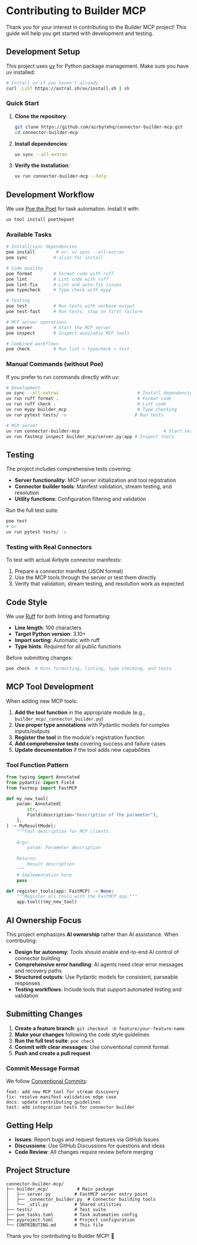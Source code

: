 # Contributing to Builder MCP

Thank you for your interest in contributing to the Builder MCP project! This guide will help you get started with development and testing.

## Development Setup

This project uses [uv](https://docs.astral.sh/uv/) for Python package management. Make sure you have uv installed:

```bash
# Install uv if you haven't already
curl -LsSf https://astral.sh/uv/install.sh | sh
```

### Quick Start

1. **Clone the repository**:
   ```bash
   git clone https://github.com/airbytehq/connector-builder-mcp.git
   cd connector-builder-mcp
   ```

2. **Install dependencies**:
   ```bash
   uv sync --all-extras
   ```

3. **Verify the installation**:
   ```bash
   uv run connector-builder-mcp --help
   ```

## Development Workflow

We use [Poe the Poet](https://poethepoet.natn.io/) for task automation. Install it with:

```bash
uv tool install poethepoet
```

### Available Tasks

```bash
# Install/sync dependencies
poe install        # or: uv sync --all-extras
poe sync          # alias for install

# Code quality
poe format        # Format code with ruff
poe lint          # Lint code with ruff  
poe lint-fix      # Lint and auto-fix issues
poe typecheck     # Type check with mypy

# Testing
poe test          # Run tests with verbose output
poe test-fast     # Run tests, stop on first failure

# MCP server operations
poe server        # Start the MCP server
poe inspect       # Inspect available MCP tools

# Combined workflows
poe check         # Run lint + typecheck + test
```

### Manual Commands (without Poe)

If you prefer to run commands directly with uv:

```bash
# Development
uv sync --all-extras                              # Install dependencies
uv run ruff format .                              # Format code
uv run ruff check .                               # Lint code
uv run mypy builder_mcp                           # Type checking
uv run pytest tests/ -v                          # Run tests

# MCP server
uv run connector-builder-mcp                                # Start server
uv run fastmcp inspect builder_mcp/server.py:app # Inspect tools
```

## Testing

The project includes comprehensive tests covering:

- **Server functionality**: MCP server initialization and tool registration
- **Connector builder tools**: Manifest validation, stream testing, and resolution
- **Utility functions**: Configuration filtering and validation

Run the full test suite:

```bash
poe test
# or
uv run pytest tests/ -v
```

### Testing with Real Connectors

To test with actual Airbyte connector manifests:

1. Prepare a connector manifest (JSON format)
2. Use the MCP tools through the server or test them directly
3. Verify that validation, stream testing, and resolution work as expected

## Code Style

We use [Ruff](https://docs.astral.sh/ruff/) for both linting and formatting:

- **Line length**: 100 characters
- **Target Python version**: 3.10+
- **Import sorting**: Automatic with ruff
- **Type hints**: Required for all public functions

Before submitting changes:

```bash
poe check  # Runs formatting, linting, type checking, and tests
```

## MCP Tool Development

When adding new MCP tools:

1. **Add the tool function** in the appropriate module (e.g., `builder_mcp/_connector_builder.py`)
2. **Use proper type annotations** with Pydantic models for complex inputs/outputs
3. **Register the tool** in the module's registration function
4. **Add comprehensive tests** covering success and failure cases
5. **Update documentation** if the tool adds new capabilities

### Tool Function Pattern

```python
from typing import Annotated
from pydantic import Field
from fastmcp import FastMCP

def my_new_tool(
    param: Annotated[
        str,
        Field(description="Description of the parameter"),
    ],
) -> MyResultModel:
    """Tool description for MCP clients.
    
    Args:
        param: Parameter description
        
    Returns:
        Result description
    """
    # Implementation here
    pass

def register_tools(app: FastMCP) -> None:
    """Register all tools with the FastMCP app."""
    app.tool()(my_new_tool)
```

## AI Ownership Focus

This project emphasizes **AI ownership** rather than AI assistance. When contributing:

- **Design for autonomy**: Tools should enable end-to-end AI control of connector building
- **Comprehensive error handling**: AI agents need clear error messages and recovery paths  
- **Structured outputs**: Use Pydantic models for consistent, parseable responses
- **Testing workflows**: Include tools that support automated testing and validation

## Submitting Changes

1. **Create a feature branch**: `git checkout -b feature/your-feature-name`
2. **Make your changes** following the code style guidelines
3. **Run the full test suite**: `poe check`
4. **Commit with clear messages**: Use conventional commit format
5. **Push and create a pull request**

### Commit Message Format

We follow [Conventional Commits](https://www.conventionalcommits.org/):

```
feat: add new MCP tool for stream discovery
fix: resolve manifest validation edge case
docs: update contributing guidelines
test: add integration tests for connector builder
```

## Getting Help

- **Issues**: Report bugs and request features via GitHub Issues
- **Discussions**: Use GitHub Discussions for questions and ideas
- **Code Review**: All changes require review before merging

## Project Structure

```
connector-builder-mcp/
├── builder_mcp/           # Main package
│   ├── server.py         # FastMCP server entry point
│   ├── _connector_builder.py  # Connector building tools
│   └── _util.py          # Shared utilities
├── tests/                # Test suite
├── poe_tasks.toml        # Task automation config
├── pyproject.toml        # Project configuration
└── CONTRIBUTING.md       # This file
```

Thank you for contributing to Builder MCP! 🚀
